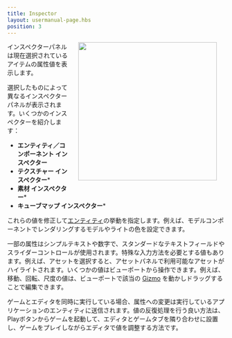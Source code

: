 ```yaml
---
title: Inspector
layout: usermanual-page.hbs
position: 3
---
```


<img src="/images/user-manual/editor/inspector/inspector.png" style="float: right; padding: 20px; padding-top: 0px;" width="320"></img>

インスペクターパネルは現在選択されているアイテムの属性値を表示します。

選択したものによって異なるインスペクターパネルが表示されます。いくつかのインスペクターを紹介します：
* **エンティティ／コンポーネント インスペクター**
* **テクスチャー インスペクター***
* **素材 インスペクター***
* **キューブマップ インスペクター***

これらの値を修正して[エンティティ][1]の挙動を指定します。例えば、モデルコンポーネントでレンダリングするモデルやライトの色を設定できます。

一部の属性はシンプルテキストや数字で、スタンダードなテキストフィールドやスライダーコントロールが使用されます。特殊な入力方法を必要とする値もあります。例えば、アセットを選択すると、アセットパネルで利用可能なアセットがハイライトされます。いくつかの値はビューポートから操作できます。例えば、移動、回転、尺度の値は、ビューポートで該当の [Gizmo][2] を動かしドラッグすることで編集できます。

ゲームとエディタを同時に実行している場合、属性への変更は実行しているアプリケーションのエンティティに送信されます。値の反復処理を行う良い方法は、Playボタンからゲームを起動して、エディタとゲームタブを隣り合わせに設置し、ゲームをプレイしながらエディタで値を調整する方法です。

[1]: /user-manual/glossary#entity
[2]: /user-manual/glossary#gizmo


